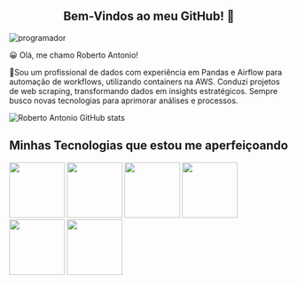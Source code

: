 <center><h2>Bem-Vindos ao meu GitHub! 👋</h2></center>


![programador](https://miro.medium.com/v2/resize:fit:640/format:webp/1*7FGiQF7yZiJ4FA14MPu-Lw.gif)


😀 Olá, me chamo Roberto Antonio!<br>

📑Sou um profissional de dados com experiência em Pandas e Airflow para automação de workflows, utilizando containers na AWS. Conduzi projetos de web scraping, transformando dados em insights estratégicos. Sempre busco novas tecnologias para aprimorar análises e processos.


![Roberto Antonio GitHub stats](https://github-readme-stats.vercel.app/api?username=ROBERTOANTONIO2123&show_icons=true&theme=dracula)


## Minhas Tecnologias que estou me aperfeiçoando


<img src="https://cdn.jsdelivr.net/gh/devicons/devicon@latest/icons/amazonwebservices/amazonwebservices-original-wordmark.svg" width="100px">
<img src="https://cdn.jsdelivr.net/gh/devicons/devicon@latest/icons/python/python-plain.svg"  width="100px">
<img src="https://cdn.jsdelivr.net/gh/devicons/devicon@latest/icons/numpy/numpy-plain.svg" width="100px">
<img src="https://cdn.jsdelivr.net/gh/devicons/devicon@latest/icons/apachespark/apachespark-original-wordmark.svg" width="100px" >
<img src="https://cdn.jsdelivr.net/gh/devicons/devicon@latest/icons/docker/docker-original.svg" width="100px">
<img src="https://cdn.jsdelivr.net/gh/devicons/devicon@latest/icons/azuresqldatabase/azuresqldatabase-original.svg" width="100px">
        


